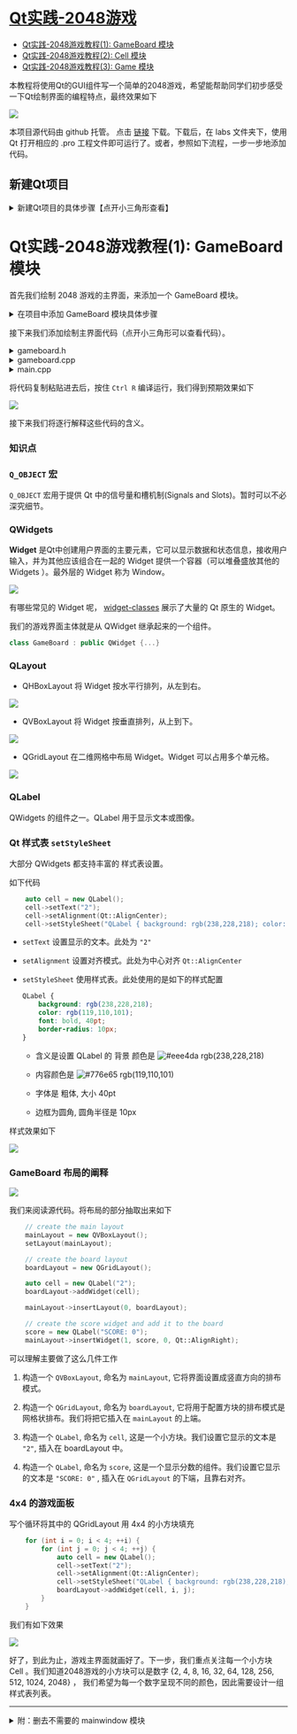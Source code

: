 # [Qt实践-2048游戏](https://github.com/OneForward/TACpp/blob/master/tutorials/qt-2048-v1.md)

* [Qt实践-2048游戏教程(1): GameBoard 模块](https://github.com/OneForward/TACpp/blob/master/tutorials/qt-2048-v1.md)
* [Qt实践-2048游戏教程(2): Cell 模块](https://github.com/OneForward/TACpp/blob/master/tutorials/qt-2048-v2.md)
* [Qt实践-2048游戏教程(3): Game 模块](https://github.com/OneForward/TACpp/blob/master/tutorials/qt-2048-v3.md)


本教程将使用Qt的GUI组件写一个简单的2048游戏，希望能帮助同学们初步感受一下Qt绘制界面的编程特点，最终效果如下

![](imgs/qt-2048-最终效果.png)

本项目源代码由 github 托管。 点击 [链接](https://github.com/OneForward/TACpp/archive/master.zip) 下载。下载后，在 labs 文件夹下，使用 Qt 打开相应的 .pro 工程文件即可运行了。或者，参照如下流程，一步一步地添加代码。

## 新建Qt项目

<details>
  <summary> 新建Qt项目的具体步骤【点开小三角形查看】 </summary>

按住 `Crtl Shift N` 新建工程项目。

* 点击确定。

![](imgs/qt-new-proj-widgets.png)

* 设置工程名。

![](imgs/qt-new-proj.png)

* 一路点击默认选项。除了此处，不勾选 ui form。

![](imgs/qt-new-proj-no-ui.png)

最终我们会得到如图所示的一个项目

![](imgs/qt2048-init.png)

按住 `Ctrl R` 运行可以得到一个没有任何组件的界面程序。

![](imgs/qt2048-init-run.png)


</details>

# Qt实践-2048游戏教程(1): GameBoard 模块
首先我们绘制 2048 游戏的主界面，来添加一个 GameBoard 模块。

<details>
  <summary> 在项目中添加 GameBoard 模块具体步骤 </summary>

* 右键项目名称，点击 `Add New` 添加一个新的类。

![](imgs/Add-New.png)

![](imgs/Add-New-Class.png)

* 我们希望 GameBoard 是一个 QWidget 组件，用于盛放游戏主界面的其他小组件。配置如下

![](imgs/Add-New-GameBoard.png)

* 完成后，我们的项目会增加 gameboard.h 和 gameboard.cpp 两个文件。

![](imgs/Add-New-GameBoard-结果.png)
</details>



接下来我们添加绘制主界面代码（点开小三角形可以查看代码）。


<details>
  <summary> gameboard.h  </summary>

```cpp
// gameboard.h 
#ifndef GAMEBOARD_H
#define GAMEBOARD_H

#include <QLabel>
#include <QVBoxLayout>
#include <QGridLayout>

class GameBoard : public QWidget
{
    Q_OBJECT
public:
    explicit GameBoard(QWidget *parent = 0);

private:

    // main layout
    QVBoxLayout *mainLayout;
    // grid layout of board
    QGridLayout *boardLayout;
    // score widget
    QLabel *score;

};

#endif // GAMEBOARD_H
```

</details>

<details>
  <summary> gameboard.cpp  </summary>

```cpp
// gameboard.cpp 
#include "gameboard.h"

GameBoard::GameBoard(QWidget *parent) :
    QWidget(parent)
{
    // set default size
    resize(650,450);

    // create the main layout
    mainLayout = new QVBoxLayout();
    setLayout(mainLayout);

    // create the board layout
    boardLayout = new QGridLayout();

    auto cell = new QLabel();
    cell->setText("2");
    cell->setAlignment(Qt::AlignCenter);
    cell->setStyleSheet("QLabel { background: rgb(238,228,218); color: rgb(119,110,101); font: bold; border-radius: 10px; font: 40pt; }");
    boardLayout->addWidget(cell);

    mainLayout->insertLayout(0, boardLayout);

    // create the score widget and add it to the board
    score = new QLabel(QString("SCORE: %1").arg(0));
    score->setStyleSheet("QLabel { color: rgb(235,224,214); font: 16pt; }");
    score->setFixedHeight(50);
    mainLayout->insertWidget(1, score, 0, Qt::AlignRight);

    // style sheet of the board
    setStyleSheet("GameBoard { background-color: rgb(187,173,160) }");
}
```

</details>

<details>
  <summary> main.cpp </summary>

```cpp
// main.cpp
#include <QApplication>
#include "gameboard.h"

int main(int argc, char *argv[])
{
    QApplication app(argc, argv);

    GameBoard board;
    board.show();

    return app.exec();
}
```

</details>



将代码复制粘贴进去后，按住 `Ctrl R` 编译运行，我们得到预期效果如下

![](imgs/qt2048-v1-效果.png)

接下来我们将逐行解释这些代码的含义。

### 知识点

### `Q_OBJECT` 宏

`Q_OBJECT` 宏用于提供 Qt 中的信号量和槽机制(Signals and Slots)。暂时可以不必深究细节。



### QWidgets 

**Widget** 是Qt中创建用户界面的主要元素，它可以显示数据和状态信息，接收用户输入，并为其他应该组合在一起的 Widget 提供一个容器（可以堆叠盛放其他的 Widgets ）。最外层的 Widget 称为 Window。

![](imgs/widget-example.png)


有哪些常见的 Widget 呢， [widget-classes](https://doc.qt.io/qt-5/widget-classes.html#basic-widget-classes) 展示了大量的 Qt 原生的 Widget。

我们的游戏界面主体就是从 QWidget 继承起来的一个组件。

```cpp
class GameBoard : public QWidget {...}
```

### QLayout 

* QHBoxLayout 将 Widget 按水平行排列，从左到右。

![](imgs/QHBoxLayout.png)

* QVBoxLayout 将 Widget 按垂直排列，从上到下。

![](imgs/QVBoxLayout.png)

* QGridLayout 在二维网格中布局 Widget。Widget 可以占用多个单元格。

![](imgs/QGridLayout.png)

### QLabel

QWidgets 的组件之一。QLabel 用于显示文本或图像。

### Qt 样式表 `setStyleSheet`

大部分 QWidgets 都支持丰富的 样式表设置。

如下代码
```cpp
    auto cell = new QLabel();
    cell->setText("2");
    cell->setAlignment(Qt::AlignCenter);
    cell->setStyleSheet("QLabel { background: rgb(238,228,218); color: rgb(119,110,101); font: bold; border-radius: 10px; font: 40pt; }");
```

* `setText` 设置显示的文本。此处为 `"2"`
* `setAlignment` 设置对齐模式。此处为中心对齐 `Qt::AlignCenter`
* `setStyleSheet` 使用样式表。此处使用的是如下的样式配置
    ```css
    QLabel { 
        background: rgb(238,228,218); 
        color: rgb(119,110,101); 
        font: bold, 40pt; 
        border-radius: 10px; 
    }
    ```

    * 含义是设置 QLabel 的 背景 颜色是 ![#eee4da](https://via.placeholder.com/16/eee4da/000000?text=+) rgb(238,228,218) 

    * 内容颜色是 ![#776e65](https://via.placeholder.com/15/776e65/000000?text=+) rgb(119,110,101)

    * 字体是 粗体, 大小 40pt

    * 边框为圆角, 圆角半径是 10px



样式效果如下

![](imgs/qt2048-cell-2.png)

### GameBoard 布局的阐释

![](imgs/qt2048-v1-解释1x1.png)

我们来阅读源代码。将布局的部分抽取出来如下

```cpp
    // create the main layout
    mainLayout = new QVBoxLayout();
    setLayout(mainLayout);

    // create the board layout
    boardLayout = new QGridLayout();

    auto cell = new QLabel("2");
    boardLayout->addWidget(cell);

    mainLayout->insertLayout(0, boardLayout);

    // create the score widget and add it to the board
    score = new QLabel("SCORE: 0");
    mainLayout->insertWidget(1, score, 0, Qt::AlignRight);
```

可以理解主要做了这么几件工作

1. 构造一个 `QVBoxLayout`, 命名为 `mainLayout`, 它将界面设置成竖直方向的排布模式。

2. 构造一个 `QGridLayout`, 命名为 `boardLayout`, 它将用于配置方块的排布模式是网格状排布。我们将把它插入在 `mainLayout` 的上端。

3. 构造一个 `QLabel`, 命名为 `cell`, 这是一个小方块。我们设置它显示的文本是 `"2"`, 插入在 boardLayout 中。

4. 构造一个 `QLabel`, 命名为 `score`, 这是一个显示分数的组件。我们设置它显示的文本是 `"SCORE: 0"` , 插入在 `QGridLayout` 的下端，且靠右对齐。





### 4x4 的游戏面板

写个循环将其中的 QGridLayout 用 4x4 的小方块填充 

```cpp
    for (int i = 0; i < 4; ++i) {
        for (int j = 0; j < 4; ++j) {
            auto cell = new QLabel();
            cell->setText("2");
            cell->setAlignment(Qt::AlignCenter);
            cell->setStyleSheet("QLabel { background: rgb(238,228,218); color: rgb(119,110,101); font: bold; border-radius: 10px; font: 40pt; }");
            boardLayout->addWidget(cell, i, j);
        }
    }
```

我们有如下效果

![](imgs/qt2048-v1-解释.png)

好了，到此为止，游戏主界面就画好了。下一步，我们重点关注每一个小方块 Cell 。我们知道2048游戏的小方块可以是数字 {2, 4, 8, 16, 32, 64, 128, 256, 512, 1024, 2048} ， 我们希望为每一个数字呈现不同的颜色，因此需要设计一组样式表列表。

---


<details>
  <summary> 附：删去不需要的 mainwindow 模块 </summary>

由于我们的代码不需要 mainwindow 模块，我们可以删去 mainwindow.h 和 mainwindow.cpp 两个文件。右键文件名选择 `Remove` 即可。

![](imgs/qt2048-init-remove-mainwindow.png)

</details>




